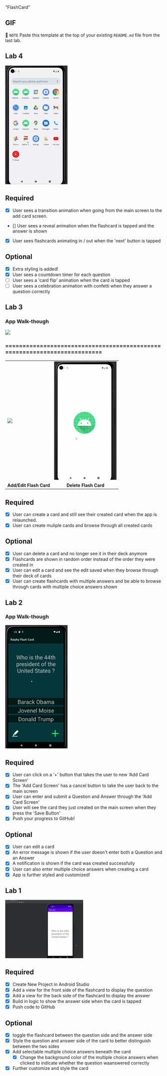 "FlashCard" 

## GIF

📝 `NOTE` Paste this template at the top of your existing `README.md` file from the last lab.

## Lab 4


<img src="https://github.com/ralphy89/Flash_Card/blob/main/flash_card3.gif" width=200><br>


## Required
- [X] User sees a transition animation when going from the main screen to the add card screen.
- [] User sees a reveal animation when the flashcard is tapped and the answer is shown
- [X] User sees flashcards animating in / out when the 'next' button is tapped

## Optional
- [X] Extra styling is added!
- [X] User sees a countdown timer for each question
- [ ] User sees a 'card flip' animation when the card is tapped
- [ ] User sees a celebration animation with confetti when they answer a question correctly

## Lab 3


### App Walk-though

<img src="https://github.com/ralphy89/Flash_Card/blob/main/flash_card2.gif" width=200><br>
### =========================================================================
<table>
  <tr>
    <td><img src="https://github.com/ralphy89/Flash_Card/blob/main/flash_card2_add_edit.gif?raw=true" width="200"></td>
    <td><img src="https://github.com/ralphy89/Flash_Card/blob/main/flash_card3_delete.gif?raw=true" width="200"></td>
  </tr>
  <tr>
    <td align="center"><b>Add/Edit Flash Card</b></td>
    <td align="center"><b>Delete Flash Card</b></td>
  </tr>
</table>



## Required
- [X] User can create a card and still see their created card when the app is relaunched.
- [X] User can create muliple cards and browse through all created cards

## Optional
- [X] User can delete a card and no longer see it in their deck anymore
- [X] Flashcards are shown in random order instead of the order they were created in
- [X] User can edit a card and see the edit saved when they browse through their deck of cards
- [X] User can create flashcards with multiple answers and be able to browse through cards with multiple choice answers shown

## Lab 2


### App Walk-though

<img src="https://github.com/ralphy89/Flash_Card/blob/main/flash_card1.gif" width=200><br>

## Required
- [X] User can click on a ‘+’ button that takes the user to new ‘Add Card Screen’
- [X] The 'Add Card Screen' has a cancel button to take the user back to the main screen
- [X] User can enter and submit a Question and Answer through the 'Add Card Screen'
- [X] User will see the card they just created on the main screen when they press the 'Save Button'
- [X] Push your progress to GitHub!

## Optional
- [X] User can edit a card
- [X] An error message is shown if the user doesn't enter both a Question and an Answer
- [X] A notification is shown if the card was created successfully
- [X] User can also enter multiple choice answers when creating a card
- [X] App is further styled and customized!

## Lab 1


<img src="https://github.com/ralphy89/Flash_Card/raw/main/flash_card.gif" width="250" />

## Required

- [x] Create New Project in Android Studio
- [x] Add a view for the front side of the flashcard to display the question
- [x] Add a view for the back side of the flashcard to display the answer
- [x] Build in logic to show the answer side when the card is tapped
- [x] Push code to GitHub

## Optional
- [X] toggle the flashcard between the question side and the answer side
- [X] Style the question and answer side of the card to better distinguish between the two sides
- [X] Add selectable multiple choice answers beneath the card
   - [X] Change the background color of the multiple choice answers when clicked to indicate whether the question waanswered correctly
- [X] Further customize and style the card
